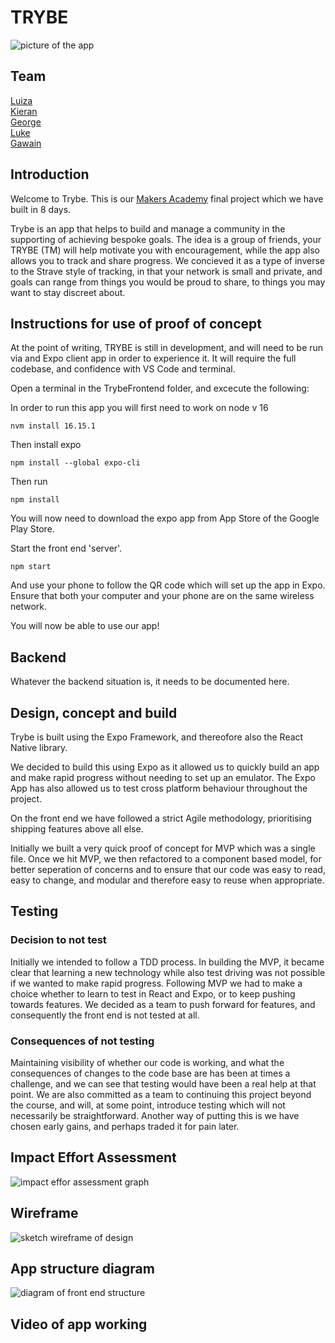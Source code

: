 # TRYBE

![picture of the app](./images/theApp.jpg)

## Team

[Luiza](https://github.com/LGretzk) <br>
[Kieran](https://github.com/K-Carty) <br>
[George](https://github.com/GeorgeDainton) <br>
[Luke](https://github.com/lukestorey95) <br>
[Gawain](https://github.com/gawainhewitt) <br>

## Introduction

Welcome to Trybe. This is our [Makers Academy](https://makers.tech/) final project which we have built in 8 days. <br>

Trybe is an app that helps to build and manage a community in the supporting of achieving bespoke goals. The idea is a group of friends, your TRYBE (TM) will help motivate you with encouragement, while the app also allows you to track and share progress. We concieved it as a type of inverse to the Strave style of tracking, in that your network is small and private, and goals can range from things you would be proud to share, to things you may want to stay discreet about. 

## Instructions for use of proof of concept

At the point of writing, TRYBE is still in development, and will need to be run via and Expo client app in order to experience it. It will require the full codebase, and confidence with VS Code and terminal. 

Open a terminal in the TrybeFrontend folder, and excecute the following:

In order to run this app you will first need to work on node v 16

```
nvm install 16.15.1
```

Then install expo

```
npm install --global expo-cli
```

Then run 

```
npm install
```

You will now need to download the expo app from App Store of the Google Play Store.

Start the front end 'server'.

```
npm start
```
And use your phone to follow the QR code which will set up the app in Expo. Ensure that both your computer and your phone are on the same wireless network.

You will now be able to use our app!

## Backend

Whatever the backend situation is, it needs to be documented here. 

## Design, concept and build

Trybe is built using the Expo Framework, and thereofore also the React Native library. 

We decided to build this using Expo as it allowed us to quickly build an app and make rapid progress without needing to set up an emulator. The Expo App has also allowed us to test cross platform behaviour throughout the project. 

On the front end we have followed a strict Agile methodology, prioritising shipping features above all else. 

Initially we built a very quick proof of concept for MVP which was a single file. Once we hit MVP, we then refactored to a component based model, for better seperation of concerns and to ensure that our code was easy to read, easy to change, and modular and therefore easy to reuse when appropriate. 

## Testing

### Decision to not test

Initially we intended to follow a TDD process. In building the MVP, it became clear that learning a new technology while also test driving was not possible if we wanted to make rapid progress. Following MVP we had to make a choice whether to learn to test in React and Expo, or to keep pushing towards features. We decided as a team to push forward for features, and consequently the front end is not tested at all. 

### Consequences of not testing

Maintaining visibility of whether our code is working, and what the consequences of changes to the code base are has been at times a challenge, and we can see that testing would have been a real help at that point. We are also committed as a team to continuing this project beyond the course, and will, at some point, introduce testing which will not necessarily be straightforward. Another way of putting this is we have chosen early gains, and perhaps traded it for pain later. 

## Impact Effort Assessment

![impact effor assessment graph](./images/impact_effort.jpg)

## Wireframe

![sketch wireframe of design](./images/wireframe.jpg)

## App structure diagram

![diagram of front end structure](./images/app_diagram.jpg)

## Video of app working 


















